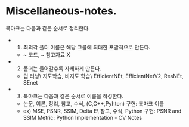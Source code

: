 # Miscellaneous-notes.
북마크는 다음과 같은 순서로 정리한다.
* 1. 최외각 폴더 이름은 해당 그룹에 최대한 포괄적으로 만든다.
   - ~ 코드, ~ 참고자료 X   
* 2. 폴더는 들어갈수록 자세하게 만든다.
   - 딥 러닝\ 지도학습, 비지도 학습\ EfficientNEt, EfficientNetV2, ResNEt, SEnet   
   
* 3. 북마크는 다음과 같은 순서로 이름을 작성한다.
   - 논문, 이론, 정리, 참고, 수식, (C,C++,Pyhton) 구현: 북마크 이름
   - ex) MSE, PSNR, SSIM, Delta E\ 참고, 수식, Python 구현: PSNR and SSIM Metric: Python Implementation - CV Notes   
   
